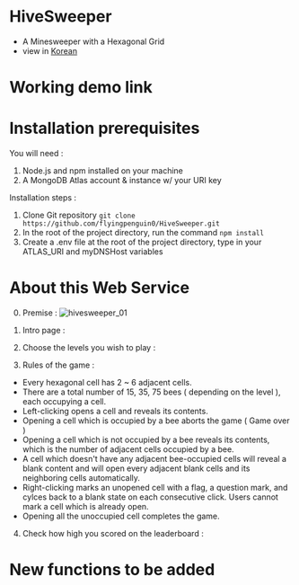 # HiveSweeper
- A Minesweeper with a Hexagonal Grid
- view in [Korean](./Readme_kr.md)

# Working demo link 

# Installation prerequisites 
You will need : 
  1. Node.js and npm installed on your machine
  2. A MongoDB Atlas account & instance  w/ your URI key
 
 Installation steps : 
  1. Clone Git repository  `git clone https://github.com/flyingpenguin0/HiveSweeper.git`
  2. In the root of the project directory, run the command  `npm install`
  3. Create a .env file at the root of the project directory, type in your ATLAS_URI and myDNSHost variables
  
  
# About this Web Service
0. Premise : 
  ![hivesweeper_01](https://user-images.githubusercontent.com/91243754/148010446-d829d579-ddb2-4cac-a842-43b253bd3e2e.gif)

1. Intro page : 

2. Choose the levels you wish to play : 

3. Rules of the game : 
 - Every hexagonal cell has 2 ~ 6 adjacent cells.
 - There are a total number of 15, 35, 75 bees ( depending on the level ), each occupying a cell.
 - Left-clicking opens a cell and reveals its contents. 
 - Opening a cell which is occupied by a bee aborts the game ( Game over )
 - Opening a cell which is not occupied by a bee reveals its contents, which is the number of adjacent cells occupied by a bee. 
 - A cell which doesn't have any adjacent bee-occupied cells will reveal a blank content and will open every adjacent blank cells and its neighboring cells automatically.
 - Right-clicking marks an unopened cell with a flag, a question mark, and cylces back to a blank state on each consecutive click. Users cannot mark a cell which is already open.
 - Opening all the unoccupied cell completes the game.

4. Check how high you scored on the leaderboard : 

# New functions to be added
